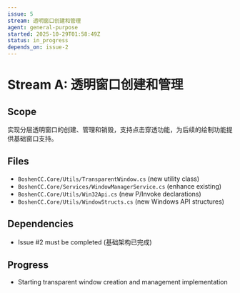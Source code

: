 ```yaml
---
issue: 5
stream: 透明窗口创建和管理
agent: general-purpose
started: 2025-10-29T01:58:49Z
status: in_progress
depends_on: issue-2
---
```


# Stream A: 透明窗口创建和管理

## Scope
实现分层透明窗口的创建、管理和销毁，支持点击穿透功能，为后续的绘制功能提供基础窗口支持。

## Files
- `BoshenCC.Core/Utils/TransparentWindow.cs` (new utility class)
- `BoshenCC.Core/Services/WindowManagerService.cs` (enhance existing)
- `BoshenCC.Core/Utils/Win32Api.cs` (new P/Invoke declarations)
- `BoshenCC.Core/Utils/WindowStructs.cs` (new Windows API structures)

## Dependencies
- Issue #2 must be completed (基础架构已完成)

## Progress
- Starting transparent window creation and management implementation